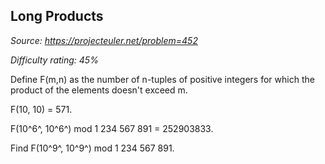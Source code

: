 Long Products
-------------

*Source: https://projecteuler.net/problem=452*


*Difficulty rating: 45%*

Define F(m,n) as the number of n-tuples of positive integers for which
the product of the elements doesn't exceed m.

F(10, 10) = 571.

F(10^6^, 10^6^) mod 1 234 567 891 = 252903833.

Find F(10^9^, 10^9^) mod 1 234 567 891.
